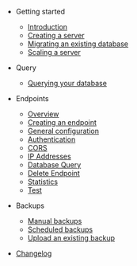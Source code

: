 - Getting started
  - [Introduction](/)
  - [Creating a server](server/create.md)
  - [Migrating an existing database](server/migrate.md)
  - [Scaling a server](server/scale.md)

- Query
  - [Querying your database](query/query.md)
  
- Endpoints
  - [Overview](endpoints/overview.md)
  - [Creating an endpoint](endpoints/create.md)
  - [General configuration](general_configuration.md)
  - [Authentication](authentication.md)
  - [CORS](cors.md)
  - [IP Addresses](ip_addresses.md)
  - [Database Query](database_query.md)
  - [Delete Endpoint](delete_endpoint.md)
  - [Statistics](statistics.md)
  - [Test](endpoints/test.md)
  
- Backups
  - [Manual backups](manual.md)
  - [Scheduled backups](scheduled.md)
  - [Upload an existing backup](upload.md)

- [Changelog](changelog.md)
